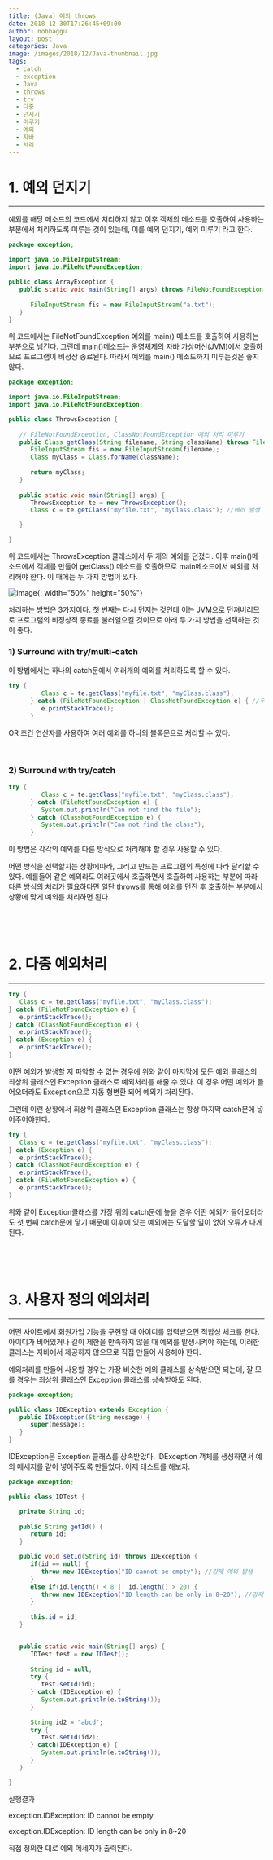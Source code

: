 ```yaml
---
title: (Java) 예외 throws
date: 2018-12-30T17:26:45+09:00
author: nobbaggu
layout: post
categories: Java
image: /images/2018/12/Java-thumbnail.jpg
tags:
  - catch
  - exception
  - Java
  - throws
  - try
  - 다중
  - 던지기
  - 미루기
  - 예외
  - 자바
  - 처리
---
```

# 1. 예외 던지기

* * *

예외를 해당 메소드의 코드에서 처리하지 않고 이후 객체의 메소드를 호출하여 사용하는 부분에서 처리하도록 미루는 것이 있는데, 이를 예외 던지기, 예외 미루기 라고 한다.

~~~ java
package exception;

import java.io.FileInputStream;
import java.io.FileNotFoundException;

public class ArrayException {
   public static void main(String[] args) throws FileNotFoundException {
      
      FileInputStream fis = new FileInputStream("a.txt");
   }
}
~~~

위 코드에서는 FileNotFoundException 예외를 main() 메소드를 호출하여 사용하는 부분으로 넘긴다. 그런데 main()메소드는 운영체제의 자바 가상머신(JVM)에서 호출하므로 프로그램이 비정상 종료된다. 따라서 예외를 main() 메소드까지 미루는것은 좋지 않다.

~~~ java
package exception;

import java.io.FileInputStream;
import java.io.FileNotFoundException;

public class ThrowsException {
    
   // FileNotFoundException, ClassNotFoundException 예외 처리 미루기
   public Class getClass(String filename, String className) throws FileNotFoundException, ClassNotFoundException {
      FileInputStream fis = new FileInputStream(filename);
      Class myClass = Class.forName(className);
      
      return myClass;
   }
   
   public static void main(String[] args) {
      ThrowsException te = new ThrowsException();
      Class c = te.getClass("myfile.txt", "myClass.class"); //에러 발생

   }

}
~~~

위 코드에서는 ThrowsException 클래스에서 두 개의 예외를 던졌다. 이후 main()메소드에서 객체를 만들어 getClass() 메소드를 호출하므로 main메소드에서 예외를 처리해야 한다. 이 때에는 두 가지 방법이 있다.

![image](/images/2018/12/no-name-41.jpg){: width="50%" height="50%"}

처리하는 방법은 3가지이다. 첫 번째는 다시 던지는 것인데 이는 JVM으로 던져버리므로 프로그램의 비정상적 종료를 불러일으킬 것이므로 아래 두 가지 방법을 선택하는 것이 좋다.

### 1) Surround with try/multi-catch

이 방법에서는 하나의 catch문에서 여러개의 예외를 처리하도록 할 수 있다.

~~~ java
try {
         Class c = te.getClass("myfile.txt", "myClass.class");
      } catch (FileNotFoundException | ClassNotFoundException e) { //두 예외 중 한 가지 발생하면 블록 실행
         e.printStackTrace();
      }
~~~

OR 조건 연산자를 사용하여 여러 예외를 하나의 블록문으로 처리할 수 있다.

&nbsp;

### 2) Surround with try/catch

~~~ java
try {
         Class c = te.getClass("myfile.txt", "myClass.class");
      } catch (FileNotFoundException e) {
         System.out.println("Can not find the file");
      } catch (ClassNotFoundException e) {
         System.out.println("Can not find the class");
      }
~~~

이 방법은 각각의 예외를 다른 방식으로 처리해야 할 경우 사용할 수 있다.

어떤 방식을 선택할지는 상황에따라, 그리고 만드는 프로그램의 특성에 따라 달리할 수 있다. 예를들어 같은 예외라도 여러곳에서 호출하면서 호출하여 사용하는 부분에 따라 다른 방식의 처리가 필요하다면 일단 throws를 통해 예외를 던진 후 호출하는 부분에서 상황에 맞게 예외를 처리하면 된다.

&nbsp;

&nbsp;

# 2. 다중 예외처리

* * *

~~~ java
try {
   Class c = te.getClass("myfile.txt", "myClass.class");
} catch (FileNotFoundException e) {
   e.printStackTrace();
} catch (ClassNotFoundException e) {
   e.printStackTrace();
} catch (Exception e) {
   e.printStackTrace();
}
~~~

어떤 예외가 발생할 지 파악할 수 없는 경우에 위와 같이 마지막에 모든 예외 클래스의 최상위 클래스인 Exception 클래스로 예외처리를 해줄 수 있다. 이 경우 어떤 예외가 들어오더라도 Exception으로 자동 형변환 되어 예외가 처리된다.

그런데 이런 상황에서 최상위 클래스인 Exception 클래스는 항상 마지막 catch문에 넣어주어야한다.

~~~ java
try {
   Class c = te.getClass("myfile.txt", "myClass.class");
} catch (Exception e) {
   e.printStackTrace();
} catch (ClassNotFoundException e) {
   e.printStackTrace();
} catch (FileNotFoundException e) {
   e.printStackTrace();
}
~~~

위와 같이 Exception클래스를 가장 위의 catch문에 놓을 경우 어떤 예외가 들어오더라도 첫 번째 catch문에 닿기 때문에 이후에 있는 예외에는 도달할 일이 없어 오류가 나게된다.

&nbsp;

&nbsp;

# 3. 사용자 정의 예외처리

* * *

어떤 사이트에서 회원가입 기능을 구현할 때 아이디를 입력받으면 적합성 체크를 한다. 아이디가 비어있거나 길이 제한을 만족하지 않을 때 예외를 발생시켜야 하는데, 이러한 클래스는 자바에서 제공하지 않으므로 직접 만들어 사용해야 한다.

예외처리를 만들어 사용할 경우는 가장 비슷한 예외 클래스를 상속받으면 되는데, 잘 모를 경우는 최상위 클래스인 Exception 클래스를 상속받아도 된다.

~~~ java
package exception;

public class IDException extends Exception {
   public IDException(String message) {
      super(message);
   }
}
~~~

IDException은 Exception 클래스를 상속받았다. IDException 객체를 생성하면서 예외 메세지를 같이 넣어주도록 만들었다. 이제 테스트를 해보자.

~~~ java
package exception;

public class IDTest {

   private String id;
      
   public String getId() {
      return id;
   }

   public void setId(String id) throws IDException {
      if(id == null) {
         throw new IDException("ID cannot be empty"); //강제 예외 발생
      }
      else if(id.length() < 8 || id.length() > 20) {
         throw new IDException("ID length can be only in 8~20"); //강제 예외 발생
      }
      
      this.id = id;
   }


   public static void main(String[] args) {
      IDTest test = new IDTest();
      
      String id = null;
      try {
         test.setId(id);
      } catch (IDException e) {
         System.out.println(e.toString());
      }
      
      String id2 = "abcd";
      try {
         test.setId(id2);
      } catch(IDException e) {
         System.out.println(e.toString());
      }
   }

}
~~~

실행결과

exception.IDException: ID cannot be empty


exception.IDException: ID length can be only in 8~20

직접 정의한 대로 예외 메세지가 출력된다.